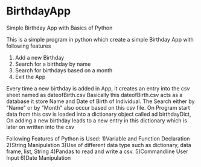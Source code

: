 # BirthdayApp
Simple Birthday App with Basics of Python

This is a simple program in python which create a simple Birthday App with following features
  1) Add a new Birthday
  2) Search for a birthday by name
  3) Search for birthdays based on a month
  4) Exit the App

Every time a new birthday is added in App, it creates an entry into the csv sheet named as dateofBirth.csv
Basically this dateofBirth.csv acts as a database it store Name and Date of Birth of Individual.
The Search either by "Name" or by "Month" also occur based on this csv file.
On Program start data from this csv is loaded into a dictionary object called ad birthdayDict,
On adding a new birthday leads to a new entry in this dictionary which is later on written into the csv

Following Features of Python is Used:
   1)Variable and Function Declaration
   2)String Manipulation
   3)Use of different data type such as dictionary, data frame, list, String
   4)Pandas to read and write a csv.
   5)Commandline User Input
   6)Date Manipulation
